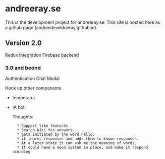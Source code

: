 <!--
@Author: Andreee "DevelDoe" Ray
@Date:   2017-02-18T23:58:38+01:00
@Email:  me@andreeray.se
@Filename: readme.md
@Last modified by:   develdoe
@Last modified time: 2017-03-29T19:08:50+02:00
-->



# andreeray.se

This is the development project for andreeray.se. This site is hosted here as a github page (andreedeveldoeray.github.io).

## Version 2.0

Redux integration
Firebase backend

### 3.0 and beond

Authentication
Chat
Modal

Hook up other components
 *  temperatur

* IA bot

    Thoughts:

        * Support like features
        * Search Wiki for answers
        * gets initiated by the word hello.
        * it learns responses and adds them to known responses.
        * At a later state it can ask me the meaning of words.
        * It could have a mood system in place, and make it respond acording
